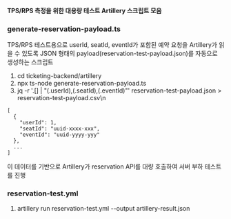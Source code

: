 #### TPS/RPS 측정을 위한 대용량 테스트 Artillery 스크립트 모음

### **generate-reservation-payload.ts**

TPS/RPS 테스트용으로 userId, seatId, eventId가 포함된 예약 요청을 Artillery가 읽을 수 있도록
JSON 형태의 payload(reservation-test-payload.json)를 자동으로 생성하는 스크립트

1. cd ticketing-backend/artillery
2. npx ts-node generate-reservation-payload.ts
3. jq -r '.[] | "\(.userId),\(.seatId),\(.eventId)"' reservation-test-payload.json > reservation-test-payload.csv\n

```
[
  {
    "userId": 1,
    "seatId": "uuid-xxxx-xxx",
    "eventId": "uuid-yyyy-yyy"
  },
  ...
]
```

이 데이터를 기반으로 Artillery가 reservation API를 대량 호출하여 서버 부하 테스트를 진행

### **reservation-test.yml**

1. artillery run reservation-test.yml --output artillery-result.json

